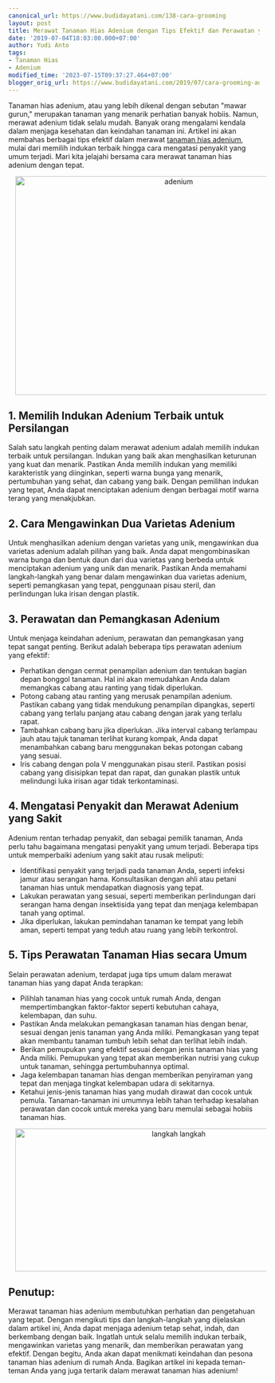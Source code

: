 ```yaml
---
canonical_url: https://www.budidayatani.com/138-cara-grooming
layout: post
title: Merawat Tanaman Hias Adenium dengan Tips Efektif dan Perawatan yang Tepat
date: '2019-07-04T18:03:00.000+07:00'
author: Yudi Anto
tags:
- Tanaman Hias
- Adenium
modified_time: '2023-07-15T09:37:27.464+07:00'
blogger_orig_url: https://www.budidayatani.com/2019/07/cara-grooming-adenium-agar-terlihat.html
---
```


<p>Tanaman hias adenium, atau yang lebih dikenal dengan sebutan "mawar gurun," merupakan tanaman yang menarik perhatian banyak hobiis. Namun, merawat adenium tidak selalu mudah. Banyak orang mengalami kendala dalam menjaga kesehatan dan keindahan tanaman ini. Artikel ini akan membahas berbagai tips efektif dalam merawat <a href="https://www.budidayatani.com/search/label/Adenium">tanaman hias adenium</a>, mulai dari memilih indukan terbaik hingga cara mengatasi penyakit yang umum terjadi. Mari kita jelajahi bersama cara merawat tanaman hias adenium dengan tepat.</p><div class="separator" style="clear: both; text-align: center;"><a href="https://blogger.googleusercontent.com/img/b/R29vZ2xl/AVvXsEhQ2OuMj22G7J3UTUIgzowhY7xX9vMC1Q3kh_1SccVAGXF0K6W6j4ZIc7DnfLETPZ0SAYFfF55SgixuInVXodPS2ySJtUHnuu3jt415t3pZnymMYVlVOafuuzP9NSR8UHQMrJ3GsHo8nN5sgUQjpJEvfp99V-MD4Op-qeolw3p8u7yZSMTQttyP8XIuURfo/s800/adenium_800x548.jpg" imageanchor="1" style="margin-left: 1em; margin-right: 1em;"><img alt="adenium" border="0" data-original-height="548" data-original-width="800" height="438" src="https://blogger.googleusercontent.com/img/b/R29vZ2xl/AVvXsEhQ2OuMj22G7J3UTUIgzowhY7xX9vMC1Q3kh_1SccVAGXF0K6W6j4ZIc7DnfLETPZ0SAYFfF55SgixuInVXodPS2ySJtUHnuu3jt415t3pZnymMYVlVOafuuzP9NSR8UHQMrJ3GsHo8nN5sgUQjpJEvfp99V-MD4Op-qeolw3p8u7yZSMTQttyP8XIuURfo/w640-h438/adenium_800x548.jpg" width="640" /></a></div><h2>1. Memilih Indukan Adenium Terbaik untuk Persilangan</h2><p>Salah satu langkah penting dalam merawat adenium adalah memilih indukan terbaik untuk persilangan. Indukan yang baik akan menghasilkan keturunan yang kuat dan menarik. Pastikan Anda memilih indukan yang memiliki karakteristik yang diinginkan, seperti warna bunga yang menarik, pertumbuhan yang sehat, dan cabang yang baik. Dengan pemilihan indukan yang tepat, Anda dapat menciptakan adenium dengan berbagai motif warna terang yang menakjubkan.</p><h2>2. Cara Mengawinkan Dua Varietas Adenium</h2><p>Untuk menghasilkan adenium dengan varietas yang unik, mengawinkan dua varietas adenium adalah pilihan yang baik. Anda dapat mengombinasikan warna bunga dan bentuk daun dari dua varietas yang berbeda untuk menciptakan adenium yang unik dan menarik. Pastikan Anda memahami langkah-langkah yang benar dalam mengawinkan dua varietas adenium, seperti pemangkasan yang tepat, penggunaan pisau steril, dan perlindungan luka irisan dengan plastik.</p><h2>3. Perawatan dan Pemangkasan Adenium</h2><p>Untuk menjaga keindahan adenium, perawatan dan pemangkasan yang tepat sangat penting. Berikut adalah beberapa tips perawatan adenium yang efektif:</p><ul><li>Perhatikan dengan cermat penampilan adenium dan tentukan bagian depan bonggol tanaman. Hal ini akan memudahkan Anda dalam memangkas cabang atau ranting yang tidak diperlukan.</li><li>Potong cabang atau ranting yang merusak penampilan adenium. Pastikan cabang yang tidak mendukung penampilan dipangkas, seperti cabang yang terlalu panjang atau cabang dengan jarak yang terlalu rapat.</li><li>Tambahkan cabang baru jika diperlukan. Jika interval cabang terlampau jauh atau tajuk tanaman terlihat kurang kompak, Anda dapat menambahkan cabang baru menggunakan bekas potongan cabang yang sesuai.</li><li>Iris cabang dengan pola V menggunakan pisau steril. Pastikan posisi cabang yang disisipkan tepat dan rapat, dan gunakan plastik untuk melindungi luka irisan agar tidak terkontaminasi.</li></ul><h2>4. Mengatasi Penyakit dan Merawat Adenium yang Sakit</h2><p>Adenium rentan terhadap penyakit, dan sebagai pemilik tanaman, Anda perlu tahu bagaimana mengatasi penyakit yang umum terjadi. Beberapa tips untuk memperbaiki adenium yang sakit atau rusak meliputi:</p><ul><li>Identifikasi penyakit yang terjadi pada tanaman Anda, seperti infeksi jamur atau serangan hama. Konsultasikan dengan ahli atau petani tanaman hias untuk mendapatkan diagnosis yang tepat.</li><li>Lakukan perawatan yang sesuai, seperti memberikan perlindungan dari serangan hama dengan insektisida yang tepat dan menjaga kelembapan tanah yang optimal.</li><li>Jika diperlukan, lakukan pemindahan tanaman ke tempat yang lebih aman, seperti tempat yang teduh atau ruang yang lebih terkontrol.</li></ul><h2>5. Tips Perawatan Tanaman Hias secara Umum</h2><p>Selain perawatan adenium, terdapat juga tips umum dalam merawat tanaman hias yang dapat Anda terapkan:</p><ul><li>Pilihlah tanaman hias yang cocok untuk rumah Anda, dengan mempertimbangkan faktor-faktor seperti kebutuhan cahaya, kelembapan, dan suhu.</li><li>Pastikan Anda melakukan pemangkasan tanaman hias dengan benar, sesuai dengan jenis tanaman yang Anda miliki. Pemangkasan yang tepat akan membantu tanaman tumbuh lebih sehat dan terlihat lebih indah.</li><li>Berikan pemupukan yang efektif sesuai dengan jenis tanaman hias yang Anda miliki. Pemupukan yang tepat akan memberikan nutrisi yang cukup untuk tanaman, sehingga pertumbuhannya optimal.</li><li>Jaga kelembapan tanaman hias dengan memberikan penyiraman yang tepat dan menjaga tingkat kelembapan udara di sekitarnya.</li><li>Ketahui jenis-jenis tanaman hias yang mudah dirawat dan cocok untuk pemula. Tanaman-tanaman ini umumnya lebih tahan terhadap kesalahan perawatan dan cocok untuk mereka yang baru memulai sebagai hobiis tanaman hias.</li></ul><div class="separator" style="clear: both; text-align: center;"><a href="https://blogger.googleusercontent.com/img/b/R29vZ2xl/AVvXsEii5VJ0ed0zLhHjkfZGhJb7mN5Ov4mfp_dX6DQ4HV6n9MoreCzskX3dqseMzQMuzZoDOQK5s5fTOxCSlpr7gbIxy1p993hZZGZmCRrBewqI0DomsdRke3mJH6y6K4Xxi9OIKo3jAnD8ER8NIn6auTgonPL_TbRfCsOTQGDswQfLvdBqrG7ULq06TrcNYK0_/s1600/adenium_2.jpg" imageanchor="1" style="margin-left: 1em; margin-right: 1em;"><img alt="langkah langkah" border="0" data-original-height="716" data-original-width="1600" height="286" src="https://blogger.googleusercontent.com/img/b/R29vZ2xl/AVvXsEii5VJ0ed0zLhHjkfZGhJb7mN5Ov4mfp_dX6DQ4HV6n9MoreCzskX3dqseMzQMuzZoDOQK5s5fTOxCSlpr7gbIxy1p993hZZGZmCRrBewqI0DomsdRke3mJH6y6K4Xxi9OIKo3jAnD8ER8NIn6auTgonPL_TbRfCsOTQGDswQfLvdBqrG7ULq06TrcNYK0_/w640-h286/adenium_2.jpg" width="640" /></a></div><h2>Penutup:</h2><p>Merawat tanaman hias adenium membutuhkan perhatian dan pengetahuan yang tepat. Dengan mengikuti tips dan langkah-langkah yang dijelaskan dalam artikel ini, Anda dapat menjaga adenium tetap sehat, indah, dan berkembang dengan baik. Ingatlah untuk selalu memilih indukan terbaik, mengawinkan varietas yang menarik, dan memberikan perawatan yang efektif. Dengan begitu, Anda akan dapat menikmati keindahan dan pesona tanaman hias adenium di rumah Anda. Bagikan artikel ini kepada teman-teman Anda yang juga tertarik dalam merawat tanaman hias adenium!</p>